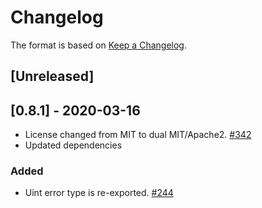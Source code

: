 # Changelog

The format is based on [Keep a Changelog].

[Keep a Changelog]: http://keepachangelog.com/en/1.0.0/

## [Unreleased]

## [0.8.1] - 2020-03-16
- License changed from MIT to dual MIT/Apache2. [#342](https://github.com/paritytech/parity-common/pull/342)
- Updated dependencies

### Added
- Uint error type is re-exported. [#244](https://github.com/paritytech/parity-common/pull/244)
